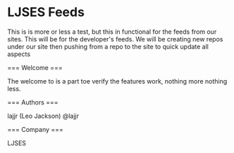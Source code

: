 LJSES Feeds
===========

This is is more or less a test, but this in functional for the feeds from our sites. This will be for the developer's 
feeds. We will be creating new repos under our site then pushing from a repo to the site to quick update all aspects

=== Welcome ===

The welcome to is a part toe verify the features work, nothing more nothing less.

=== Authors ===

lajjr (Leo Jackson) @lajjr

=== Company ===

LJSES

